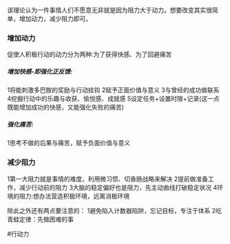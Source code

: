 该理论认为一件事情人们不愿意无非就是因为阻力大于动力。想要改变其实很简单，增加动力，减少阻力即可。

### 增加动力
促使人积极行动的动力分为两种:为了获得快感、为了回避痛苦
##### 增加快感-即强化正反馈:
1将能刺激多巴胺的奖励与行动挂钩
2赋予正面价值与意义
3与曾经的成功做联系
4挖掘行动中的乐趣与收获、愉悦感、成就感
5设定任务+设置时限+记录(这一点既能增加成功的快感，又能强化失败的痛苦)

##### 强化痛苦:
1思考不做的后果与痛苦，赋予负面价值与意义

### 减少阻力
1第一大阻力就是事情的难度，利用微习惯、切香肠战略来解决
2提前做准备工作，减少行动前的阻力
3大脑的稳定偏好也是阻力，先主动曲线打破稳定状况
4环境的阻力:想办法营造积极环境，远离消极环境

除此之外还有两点要注意的：
1避免陷入计数器陷阱，忘记目标，专注于体系
2吃青蛙定律：先做困难的事


#行动力